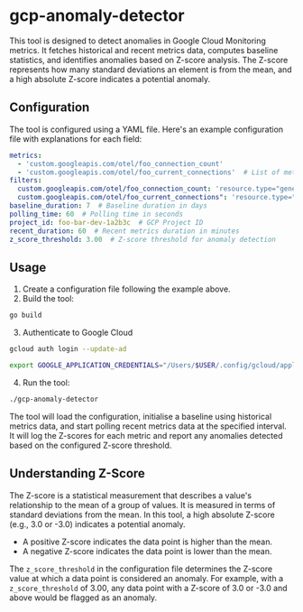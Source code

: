 # gcp-anomaly-detector

This tool is designed to detect anomalies in Google Cloud Monitoring metrics. It fetches historical and recent metrics data, computes baseline statistics, and identifies anomalies based on Z-score analysis. The Z-score represents how many standard deviations an element is from the mean, and a high absolute Z-score indicates a potential anomaly.

## Configuration

The tool is configured using a YAML file. Here's an example configuration file with explanations for each field:

```yaml
metrics:
  - 'custom.googleapis.com/otel/foo_connection_count'
  - 'custom.googleapis.com/otel/foo_current_connections'  # List of metric types to monitor
filters:
  custom.googleapis.com/otel/foo_connection_count: 'resource.type="generic_task" AND metric.labels."environment"="dev"'
  custom.googleapis.com/otel/foo_current_connections": 'resource.type="generic_task" AND metric.labels."environment"="dev"'  # Filters to apply when fetching metrics
baseline_duration: 7  # Baseline duration in days
polling_time: 60  # Polling time in seconds
project_id: foo-bar-dev-1a2b3c  # GCP Project ID
recent_duration: 60  # Recent metrics duration in minutes
z_score_threshold: 3.00  # Z-score threshold for anomaly detection

```

## Usage

1. Create a configuration file following the example above.
2. Build the tool:

```sh
go build
```

3. Authenticate to Google Cloud

```sh
gcloud auth login --update-ad

export GOOGLE_APPLICATION_CREDENTIALS="/Users/$USER/.config/gcloud/application_default_credentials.json"
```

4. Run the tool:

```sh
./gcp-anomaly-detector
```

The tool will load the configuration, initialise a baseline using historical metrics data, and start polling recent metrics data at the specified interval. It will log the Z-scores for each metric and report any anomalies detected based on the configured Z-score threshold.

## Understanding Z-Score

The Z-score is a statistical measurement that describes a value's relationship to the mean of a group of values. It is measured in terms of standard deviations from the mean. In this tool, a high absolute Z-score (e.g., 3.0 or -3.0) indicates a potential anomaly.

* A positive Z-score indicates the data point is higher than the mean.
* A negative Z-score indicates the data point is lower than the mean.

The `z_score_threshold` in the configuration file determines the Z-score value at which a data point is considered an anomaly. For example, with a `z_score_threshold` of 3.00, any data point with a Z-score of 3.0 or -3.0 and above would be flagged as an anomaly.
